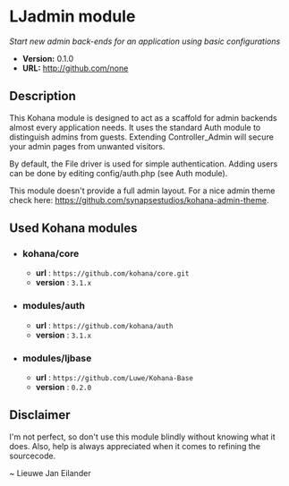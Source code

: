 # LJadmin module

*Start new admin back-ends for an application using basic configurations*

- **Version:** 0.1.0
- **URL:** <http://github.com/none>

## Description

This Kohana module is designed to act as a scaffold for admin backends almost every application needs. It uses the standard Auth module to distinguish admins from guests. Extending Controller_Admin will secure your admin pages from unwanted visitors.

By default, the File driver is used for simple authentication. Adding users can be done by editing config/auth.php (see Auth module).

This module doesn't provide a full admin layout. For a nice admin theme check here: <https://github.com/synapsestudios/kohana-admin-theme>.

## Used Kohana modules

- ### kohana/core
  - **url** : `https://github.com/kohana/core.git`
  - **version** : `3.1.x`
  
- ### modules/auth
	- **url** : `https://github.com/kohana/auth`
  - **version** : `3.1.x`
- ### modules/ljbase
	- **url** : `https://github.com/Luwe/Kohana-Base`
  - **version** : `0.2.0`

## Disclaimer

I'm not perfect, so don't use this module blindly without knowing what it does. Also, help is always appreciated when it comes to refining the sourcecode.

~ Lieuwe Jan Eilander

